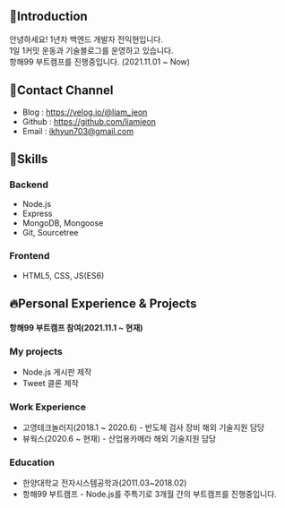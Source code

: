 ## 🚀Introduction
안녕하세요! 1년차 백엔드 개발자 전익현입니다.  
1일 1커밋 운동과 기술블로그를 운영하고 있습니다.  
항해99 부트캠프를 진행중입니다. (2021.11.01 ~ Now)

## 👋Contact Channel
- Blog : https://velog.io/@liam_jeon
- Github : https://github.com/liamjeon
- Email : ikhyun703@gmail.com

## 🔧Skills
### Backend
- Node.js
- Express
- MongoDB, Mongoose
- Git, Sourcetree

### Frontend
- HTML5, CSS, JS(ES6)

## 🔥Personal Experience & Projects
#### 항해99 부트캠프 참여(2021.11.1 ~ 현재)

### My projects
- Node.js 게시판 제작
- Tweet 클론 제작

### Work Experience
- 고영테크놀러지(2018.1 ~ 2020.6) - 반도체 검사 장비 해외 기술지원 담당
- 뷰웍스(2020.6 ~ 현재) - 산업용카메라 해외 기술지원 담당

### Education
- 한양대학교 전자시스템공학과(2011.03~2018.02)
- 항해99 부트캠프 - Node.js를 주특기로 3개월 간의 부트캠프를 진행중입니다.

<!--
**liamjeon/liamjeon** is a ✨ _special_ ✨ repository because its `README.md` (this file) appears on your GitHub profile.

Here are some ideas to get you started:

- 🔭 I’m currently working on ...
- 🌱 I’m currently learning ...
- 👯 I’m looking to collaborate on ...
- 🤔 I’m looking for help with ...
- 💬 Ask me about ...
- 📫 How to reach me: ...
- 😄 Pronouns: ...
- ⚡ Fun fact: ...
-->
